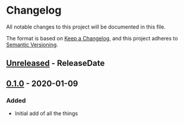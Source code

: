 # Changelog
All notable changes to this project will be documented in this file.

The format is based on [Keep a Changelog](https://keepachangelog.com/en/1.0.0/),
and this project adheres to [Semantic Versioning](https://semver.org/spec/v2.0.0.html).

<!-- next-header -->
## [Unreleased] - ReleaseDate

## [0.1.0] - 2020-01-09
### Added
- Initial add of all the things

<!-- next-url -->
[Unreleased]: https://github.com/EmbarkStudios/cfg-expr/compare/0.1.0...HEAD
[0.1.0]: https://github.com/EmbarkStudios/cfg-expr/releases/tag/0.1.0
